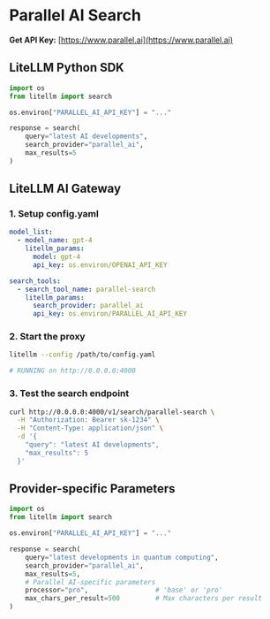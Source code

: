 # Parallel AI Search

**Get API Key:** [https://www.parallel.ai](https://www.parallel.ai)

## LiteLLM Python SDK

```python showLineNumbers title="Parallel AI Search"
import os
from litellm import search

os.environ["PARALLEL_AI_API_KEY"] = "..."

response = search(
    query="latest AI developments",
    search_provider="parallel_ai",
    max_results=5
)
```

## LiteLLM AI Gateway

### 1. Setup config.yaml

```yaml showLineNumbers title="config.yaml"
model_list:
  - model_name: gpt-4
    litellm_params:
      model: gpt-4
      api_key: os.environ/OPENAI_API_KEY

search_tools:
  - search_tool_name: parallel-search
    litellm_params:
      search_provider: parallel_ai
      api_key: os.environ/PARALLEL_AI_API_KEY
```

### 2. Start the proxy

```bash
litellm --config /path/to/config.yaml

# RUNNING on http://0.0.0.0:4000
```

### 3. Test the search endpoint

```bash showLineNumbers title="Test Request"
curl http://0.0.0.0:4000/v1/search/parallel-search \
  -H "Authorization: Bearer sk-1234" \
  -H "Content-Type: application/json" \
  -d '{
    "query": "latest AI developments",
    "max_results": 5
  }'
```

## Provider-specific Parameters

```python showLineNumbers title="Parallel AI Search with Provider-specific Parameters"
import os
from litellm import search

os.environ["PARALLEL_AI_API_KEY"] = "..."

response = search(
    query="latest developments in quantum computing",
    search_provider="parallel_ai",
    max_results=5,
    # Parallel AI-specific parameters
    processor="pro",                 # 'base' or 'pro'
    max_chars_per_result=500         # Max characters per result
)
```

